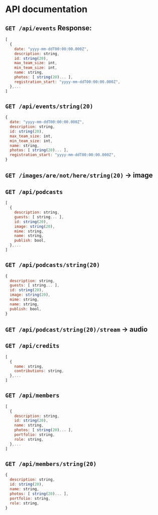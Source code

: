 # API documentation

## `GET /api/events` Response:

```js
[
  {
    date: "yyyy-mm-ddT00:00:00.000Z",
    description: string,
    id: string(20),
    max_team_size: int,
    min_team_size: int,
    name: string,
    photos: [ string(20)... ],
    registration_start: "yyyy-mm-ddT00:00:00.000Z",
  },...
]
```

## `GET /api/events/string(20)`

```js
{
  date: "yyyy-mm-ddT00:00:00.000Z",
  description: string,
  id: string(20),
  max_team_size: int,
  min_team_size: int,
  name: string,
  photos: [ string(20)... ],
  registration_start: "yyyy-mm-ddT00:00:00.000Z",
}
```

## `GET /images/are/not/here/string(20)` -> image

## `GET /api/podcasts`

```js
[
  {
    description: string,
    guests: [ string... ],
    id: string(20),
    image: string(20),
    mime: string,
    name: string,
    publish: bool,
  },...
]
```

## `GET /api/podcasts/string(20)`

```js
{
  description: string,
  guests: [ string... ],
  id: string(20),
  image: string(20),
  mime: string,
  name: string,
  publish: bool,
}
```

## `GET /api/podcast/string(20)/stream` -> audio

## `GET /api/credits`

```js
[
  {
    name: string,
    contributions: string,
  },...
]
```

## `GET /api/members`

```js
[
  {
    description: string,
    id: string(20),
    name: string,
    photos: [ string(20)... ],
    portfolio: string,
    role: string,
  },...
]
```

## `GET /api/members/string(20)`

```js
{
  description: string,
  id: string(20),
  name: string,
  photos: [ string(20)... ],
  portfolio: string,
  role: string,
}
```

<!-- ## `GET /api/captcha`

```js
{
  captcha: string,
  token: string,
}
``` -->
